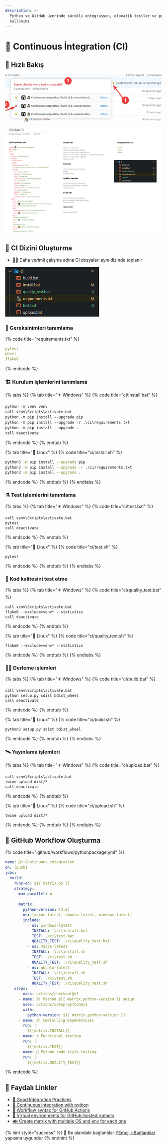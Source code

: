 ```yaml
---
description: >-
  Python ve GitHub üzerinde sürekli entegrasyon, otomatik testler ve pytest
  kullanımı
---
```


# 🔄 Continuous İntegration \(CI\)

## 👀 Hızlı Bakış

![](../.gitbook/assets/github_ci_example.png)

![](../.gitbook/assets/ci_fast_notes.png)

## 📂 CI Dizini Oluşturma

* 👨‍💼 Daha verimli çalışma adına CI dosyaları aynı dizinde toplanır

![](../.gitbook/assets/ci_folder_structure.png)

### 📃 Gereksinimleri tanımlama

{% code title="requirements.txt" %}
```yaml
pytest
wheel
flake8
```
{% endcode %}

### 🏗️ Kurulum işlemlerini tanımlama

{% tabs %}
{% tab title="✴️ Windows" %}
{% code title="ci\\install.bat" %}
```bash
python -m venv venv
call venv\Scripts\activate.bat
python -m pip install --upgrade pip
python -m pip install --upgrade -r .\ci\requirements.txt
python -m pip install --upgrade .
call deactivate

```
{% endcode %}
{% endtab %}

{% tab title="🐧 Linux" %}
{% code title="ci/install.sh" %}
```bash
python3 -m pip install --upgrade pip 
python3 -m pip install --upgrade -r ./ci/requirements.txt
python3 -m pip install --upgrade .

```
{% endcode %}
{% endtab %}
{% endtabs %}

### ⚗️ Test işlemlerini tanımlama

{% tabs %}
{% tab title="✴️ Windows" %}
{% code title="ci\\test.bat" %}
```text
call venv\Scripts\activate.bat
pytest
call deactivate

```
{% endcode %}
{% endtab %}

{% tab title="🐧 Linux" %}
{% code title="ci/test.sh" %}
```
pytest

```
{% endcode %}
{% endtab %}
{% endtabs %}

### 🧪 Kod kalitesini test etme

{% tabs %}
{% tab title="✴️ Windows" %}
{% code title="ci/quality\_test.bat" %}
```text
call venv\Scripts\activate.bat
flake8 --exclude=venv* --statistics
call deactivate

```
{% endcode %}
{% endtab %}

{% tab title="🐧 Linux" %}
{% code title="ci/quality\_test.sh" %}
```
flake8 --exclude=venv* --statistics

```
{% endcode %}
{% endtab %}
{% endtabs %}

### 👷‍♂️ Derleme işlemleri

{% tabs %}
{% tab title="✴️ Windows" %}
{% code title="ci/build.bat" %}
```text
call venv\Scripts\activate.bat
python setup.py sdist bdist_wheel
call deactivate

```
{% endcode %}
{% endtab %}

{% tab title="🐧 Linux" %}
{% code title="ci/build.sh" %}
```
python3 setup.py sdist bdist_wheel

```
{% endcode %}
{% endtab %}
{% endtabs %}

### 🛰️ Yayınlama işlemleri

{% tabs %}
{% tab title="✴️ Windows" %}
{% code title="ci/upload.bat" %}
```text
call venv\Scripts\activate.bat
twine upload dist/*
call deactivate

```
{% endcode %}
{% endtab %}

{% tab title="🐧 Linux" %}
{% code title="ci/upload.sh" %}
```
twine upload dist/*

```
{% endcode %}
{% endtab %}
{% endtabs %}

## 🔀 GitHub Workflow Oluşturma

{% code title=".github/workflows/pythonpackage.yml" %}
```yaml
name: 🕵️‍♂️ Continuous integration
on: [push]
jobs:
  build:
    runs-on: ${{ matrix.os }}
    strategy:
      max-parallel: 4
      
      matrix:
        python-version: [3.8]
        os: [macos-latest, ubuntu-latest, windows-latest]
        include:
          - os: windows-latest
            INSTALL: .\ci\install.bat
            TEST: .\ci\test.bat
            QUALITY_TEST: .\ci\quality_test.bat
          - os: macos-latest
            INSTALL: .\ci\install.sh
            TEST: .\ci\test.sh
            QUALITY_TEST: .\ci\quality_test.sh
          - os: ubuntu-latest
            INSTALL: .\ci\install.sh
            TEST: .\ci\test.sh
            QUALITY_TEST: .\ci\quality_test.sh
    steps:
      - uses: actions/checkout@v1
      - name: 🏗️ Python ${{ matrix.python-version }} setup
        uses: actions/setup-python@v1
        with:
          python-version: ${{ matrix.python-version }}
      - name: 📦 Installing dependencies
        run: |
          ${{matrix.INSTALL}}
      - name: ⚗️ Functional testing
        run: |
          ${{matrix.TEST}}
      - name: 🧐 Python code style testing
        run: |
          ${{matrix.QUALITY_TEST}}
```
{% endcode %}

## 🔗 Faydalı Linkler

* [📖 Good Integration Practices](https://docs.pytest.org/en/latest/goodpractices.html)
* [📃 Continuous integration with python](https://realpython.com/python-continuous-integration/)
* [📖 Workflow syntax for GitHub Actions](https://help.github.com/en/actions/reference/workflow-syntax-for-github-actions)
* [📖 Virtual environments for GitHub-hosted runners](https://help.github.com/en/actions/reference/virtual-environments-for-github-hosted-runners)
* [👪 Create matrix with multiple OS and env for each one](https://github.community/t5/GitHub-Actions/Create-matrix-with-multiple-OS-and-env-for-each-one/td-p/38339)

{% hint style="success" %}
🚀 Bu alandaki bağlantılar [YEmoji ~Bağlantılar](https://emoji.yemreak.com/kullanim/baglantilar) yapısına uygundur
{% endhint %}

